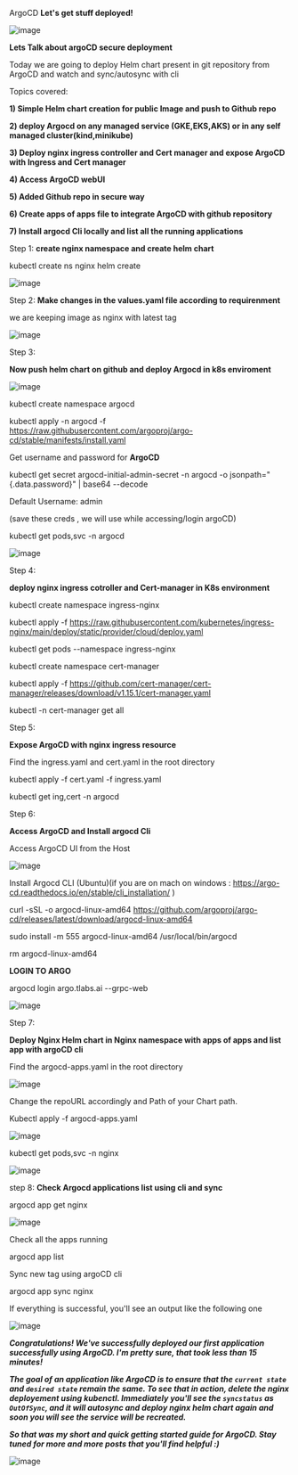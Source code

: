 ArgoCD 
**Let's get stuff deployed!**

![image](https://github.com/Shubham2194/kubernetes-CKA/assets/83746560/2cc743c1-3f38-4341-8c21-9533c0617664)



**Lets Talk about argoCD secure deployment**

Today we are going to deploy Helm chart present in git repository from ArgoCD and watch and sync/autosync with cli

Topics covered:

**1) Simple Helm chart creation for public Image and push to Github repo**

**2) deploy Argocd on any managed service (GKE,EKS,AKS) or in any self managed cluster(kind,minikube)**

**3) Deploy nginx ingress controller and Cert manager and expose ArgoCD with Ingress and Cert manager**

**4) Access ArgoCD webUI**

**5) Added Github repo in secure way**

**6) Create apps of apps file to integrate ArgoCD with github repository**

**7) Install argocd Cli locally and list all the running applications**


Step 1: 
**create nginx namespace and create helm chart**

kubectl create ns nginx
helm create <chart name>

![image](https://github.com/Shubham2194/kubernetes-CKA/assets/83746560/4ca45ead-022c-4403-8466-6af8a70aa265)

Step 2:
**Make changes in the values.yaml file according to requirenment**

we are keeping image as nginx with latest tag

![image](https://github.com/Shubham2194/kubernetes-CKA/assets/83746560/08b19f73-85fe-476b-8a73-396ff1cbb903)


Step 3: 

**Now push helm chart on github and deploy Argocd in k8s enviroment**

![image](https://github.com/Shubham2194/kubernetes-CKA/assets/83746560/041afcc6-f9c4-48fa-8be3-1a45508c65e3)


kubectl create namespace argocd

kubectl apply -n argocd -f https://raw.githubusercontent.com/argoproj/argo-cd/stable/manifests/install.yaml

Get username and password for **ArgoCD**

kubectl get secret argocd-initial-admin-secret -n argocd -o jsonpath="{.data.password}" | base64 --decode

Default Username: admin

(save these creds , we will use while accessing/login argoCD)


kubectl get pods,svc -n argocd

![image](https://github.com/Shubham2194/kubernetes-CKA/assets/83746560/1f06e5a3-8eea-44e6-b027-6a017a9b8d43)

Step 4:

**deploy nginx ingress cotroller and Cert-manager in K8s environment**

kubectl create namespace ingress-nginx

kubectl apply -f https://raw.githubusercontent.com/kubernetes/ingress-nginx/main/deploy/static/provider/cloud/deploy.yaml

kubectl get pods --namespace ingress-nginx


kubectl create namespace cert-manager

kubectl apply -f https://github.com/cert-manager/cert-manager/releases/download/v1.15.1/cert-manager.yaml

kubectl -n cert-manager get all

Step 5:

**Expose ArgoCD with nginx ingress resource**

Find the ingress.yaml and cert.yaml in the root directory 

kubectl apply -f cert.yaml -f ingress.yaml

kubectl get ing,cert -n argocd


Step 6:

**Access ArgoCD and Install argocd Cli**

Access ArgoCD UI from the Host 

![image](https://github.com/Shubham2194/kubernetes-CKA/assets/83746560/44f26d4f-eba2-4feb-a120-b713baa9605f)

Install Argocd CLI (Ubuntu)(if you are on mach on windows : https://argo-cd.readthedocs.io/en/stable/cli_installation/ )

curl -sSL -o argocd-linux-amd64 https://github.com/argoproj/argo-cd/releases/latest/download/argocd-linux-amd64

sudo install -m 555 argocd-linux-amd64 /usr/local/bin/argocd

rm argocd-linux-amd64

**LOGIN TO ARGO**

argocd login argo.tlabs.ai --grpc-web


![image](https://github.com/Shubham2194/kubernetes-CKA/assets/83746560/ef238452-c795-46df-ba89-c993a10164d2)


Step 7:

**Deploy Nginx Helm chart in Nginx namespace with apps of apps and list app with argoCD cli**

Find the argocd-apps.yaml in the root directory

![image](https://github.com/Shubham2194/kubernetes-CKA/assets/83746560/9fe24812-a61c-494b-880a-acbc2d7c211d)


Change the repoURL accordingly and Path of your Chart path.

Kubectl apply -f argocd-apps.yaml

![image](https://github.com/Shubham2194/kubernetes-CKA/assets/83746560/48440778-e01e-477c-819a-8103629649f4)

kubectl get pods,svc -n nginx

![image](https://github.com/Shubham2194/kubernetes-CKA/assets/83746560/979dc850-30af-4e55-b1f5-0edce8797afa)


step 8:
**Check Argocd applications list using cli and sync**

 argocd app get nginx
 
![image](https://github.com/Shubham2194/kubernetes-CKA/assets/83746560/482240b2-f9b7-4a51-b7c4-1b40c0cdcb2b)

Check all the apps running

argocd app list

Sync new tag using argoCD cli

argocd app sync nginx

If everything is successful, you'll see an output like the following one

![image](https://github.com/Shubham2194/kubernetes-CKA/assets/83746560/d052ddd6-fdee-40e1-b3f0-3212b037ff66)



***Congratulations! We've successfully deployed our first application successfully using ArgoCD. _I'm pretty sure, that took less than 15 minutes_!***

***The goal of an application like ArgoCD is to ensure that the `current state` and `desired state` remain the same. To see that in action, delete the nginx deployement using kubenctl. Immediately you'll see the `syncstatus` as `OutOfSync`, and it will autosync and deploy nginx helm chart again and soon you will see the service will be recreated.***

***So that was my short and quick getting started guide for ArgoCD. Stay tuned for more and more posts that you'll find helpful :)*** 



![image](https://github.com/Shubham2194/kubernetes-CKA/assets/83746560/8a445524-27c8-4462-9adc-e31f4df3775f)










